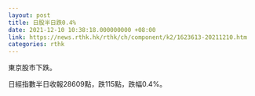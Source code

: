 ```yaml
---
layout: post
title: 日股半日跌0.4%
date: 2021-12-10 10:38:18.000000000 +08:00
link: https://news.rthk.hk/rthk/ch/component/k2/1623613-20211210.htm
categories: rthk
---
```


東京股市下跌。

日經指數半日收報28609點，跌115點，跌幅0.4%。
